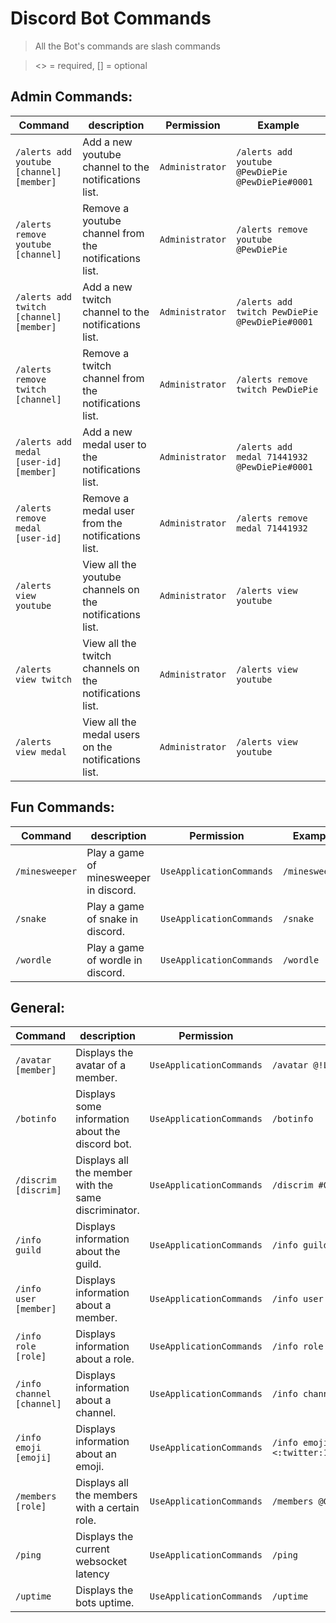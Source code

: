 # Discord Bot Commands

>All the Bot's commands are slash commands

><> = required, [] = optional

## Admin Commands:

|	Command	| description	| Permission | Example
|---------------|--------------------|--------------|-----
| `/alerts add youtube [channel] [member]`      | Add a new youtube channel to the notifications list.        | `Administrator` | `/alerts add youtube @PewDiePie @PewDiePie#0001` |
| `/alerts remove youtube [channel]`      | Remove a youtube channel from the notifications list.        | `Administrator` | `/alerts remove youtube @PewDiePie` |
| `/alerts add twitch [channel] [member]`      | Add a new twitch channel to the notifications list.        | `Administrator` | `/alerts add twitch PewDiePie @PewDiePie#0001` |
| `/alerts remove twitch [channel]`      | Remove a twitch channel from the notifications list.        | `Administrator` | `/alerts remove twitch PewDiePie` |
| `/alerts add medal [user-id] [member]`      | Add a new medal user to the notifications list.        | `Administrator` | `/alerts add medal 71441932 @PewDiePie#0001` |
| `/alerts remove medal [user-id]`      | Remove a medal user from the notifications list.        | `Administrator` | `/alerts remove medal 71441932` |
| `/alerts view youtube`      | View all the youtube channels on the notifications list.        | `Administrator` | `/alerts view youtube` |
| `/alerts view twitch`      | View all the twitch channels on the notifications list.        | `Administrator` | `/alerts view youtube` |
| `/alerts view medal`      | View all the medal users on the notifications list.        | `Administrator` | `/alerts view youtube` |




## Fun Commands:
|	Command	| description	| Permission | Example
|---------------|--------------------|--------------|-----|
| `/minesweeper`      | Play a game of minesweeper in discord.        | `UseApplicationCommands` | `/minesweeper` |
| `/snake`      | Play a game of snake in discord.        | `UseApplicationCommands` | `/snake` |
| `/wordle`      | Play a game of wordle in discord.        | `UseApplicationCommands` | `/wordle` |

## General:
|	Command	| description	| Permission | Example
|---------------|--------------------|--------------|-----|
| `/avatar [member]`      | Displays the avatar of a member.        | `UseApplicationCommands` | `/avatar @!L#9702` |
| `/botinfo`      | Displays some information about the discord bot.        | `UseApplicationCommands` | `/botinfo` |
| `/discrim [discrim]`      | Displays all the member with the same discriminator.        | `UseApplicationCommands` | `/discrim #0001` |
| `/info guild`      | Displays information about the guild.        | `UseApplicationCommands` | `/info guild` |
| `/info user [member]`      | Displays information about a member.        | `UseApplicationCommands` | `/info user @!L#9702` |
| `/info role [role]`      | Displays information about a role.        | `UseApplicationCommands` | `/info role @Guest` |
| `/info channel [channel]`      | Displays information about a channel.        | `UseApplicationCommands` | `/info channel #general` |
| `/info emoji [emoji]`      | Displays information about an emoji.        | `UseApplicationCommands` | `/info emoji <:twitter:1083364994403541092>` |
| `/members [role]`      | Displays all the members with a certain role.        | `UseApplicationCommands` | `/members @Guest` |
| `/ping`      | Displays the current websocket latency        | `UseApplicationCommands` | `/ping` |
| `/uptime`      | Displays the bots uptime.        | `UseApplicationCommands` | `/uptime` |